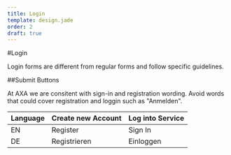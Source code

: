 ```yaml
---
title: Login
template: design.jade
order: 2
draft: true
---
```


#Login

Login forms are different from regular forms and follow specific guidelines.

##Submit Buttons

At AXA we are consitent with sign-in and registration wording. Avoid words that could cover registration and loggin such as "Anmelden".

|Language |Create new Account | Log into Service |
|---|-----|-----|
|EN |Register |Sign In |
|DE | Registrieren  | Einloggen |

<!-- Copyright AXA Versicherungen AG 2015 -->
